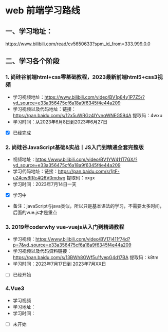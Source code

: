 # web 前端学习路线

## 一、学习地址：

https://www.bilibili.com/read/cv5650633?spm_id_from=333.999.0.0

## 二、学习各个阶段

### 1. 尚硅谷前端html+css零基础教程，2023最新前端html5+css3视频

- 学习视频地址：https://www.bilibili.com/video/BV1p84y1P7Z5/?vd_source=e33a356475cf6a18a9f6345f4e44a209
- 学习视频以及代码地址：链接：https://pan.baidu.com/s/12x5uWRGz4lYvnqWNEG594A 提取码：4wxu
- 学习时间：从2023年6月8日到2023年6月27日
- [x] 已经完成

### 2. 尚硅谷JavaScript基础&实战丨JS入门到精通全套完整版
- 视频地址：https://www.bilibili.com/video/BV1YW411T7GX/?vd_source=e33a356475cf6a18a9f6345f4e44a209
- 学习代码地址：链接：https://pan.baidu.com/s/1jtF-u24cw6fRc4Q6V0mdwg 提取码：oxgx 
- 学习时间：2023年7月14日一天
- [x] 学习中
- 备注：javaScript与java类似，所以只是基本语法的学习，不需要太多时间，后面的vue.js才是重点

### 3. 2019年coderwhy vue-vuejs从入门到精通教程
- 学习视频：https://www.bilibili.com/video/BV17j411f74d?p=7&vd_source=e33a356475cf6a18a9f6345f4e44a209
- 学习视频以及代码资料链接：https://pan.baidu.com/s/13BWh8GWf5u1fvepG4d17BA  提取码：k8tm
- 学习时间：2023年7月17日到 2023年7月XX日
- [ ] 已经开始

### 4.Vue3 
- 学习视频 
- 学习地址：
- 学习时间：
- [ ] 未开始 


